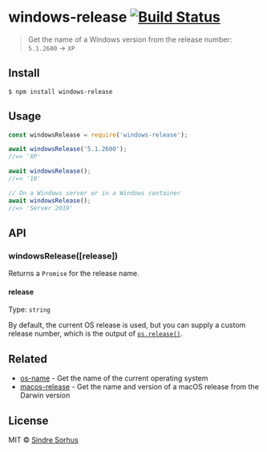 # windows-release [![Build Status](https://travis-ci.org/sindresorhus/windows-release.svg?branch=master)](https://travis-ci.org/sindresorhus/windows-release)

> Get the name of a Windows version from the release number: `5.1.2600` → `XP`

## Install

```
$ npm install windows-release
```

## Usage

```js
const windowsRelease = require('windows-release');

await windowsRelease('5.1.2600');
//=> 'XP'

await windowsRelease();
//=> '10'

// On a Windows server or in a Windows container
await windowsRelease();
//=> 'Server 2019'
```

## API

### windowsRelease([release])

Returns a `Promise` for the release name.

#### release

Type: `string`

By default, the current OS release is used, but you can supply a custom release number, which is the output of [`os.release()`](https://nodejs.org/api/os.html#os_os_release).

## Related

- [os-name](https://github.com/sindresorhus/os-name) - Get the name of the current operating system
- [macos-release](https://github.com/sindresorhus/macos-release) - Get the name and version of a macOS release from the Darwin version

## License

MIT © [Sindre Sorhus](https://sindresorhus.com)
